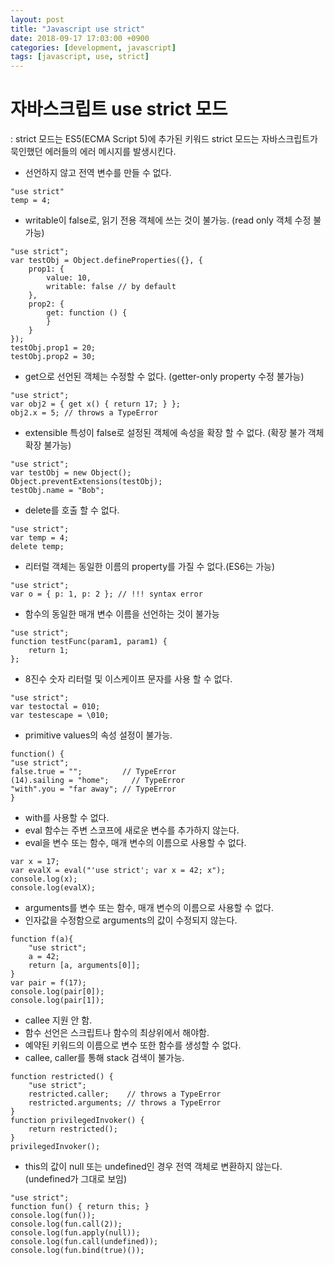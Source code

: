 ```yaml
---
layout: post
title: "Javascript use strict"
date: 2018-09-17 17:03:00 +0900
categories: [development, javascript]
tags: [javascript, use, strict]
---
```


자바스크립트 use strict 모드
===========

: strict 모드는 ES5(ECMA Script 5)에 추가된 키워드
strict 모드는 자바스크립트가 묵인했던 에러들의 에러 메시지를 발생시킨다.

- 선언하지 않고 전역 변수를 만들 수 없다.
```{.javascript}
"use strict"
temp = 4;
```

- writable이 false로, 읽기 전용 객체에 쓰는 것이 불가능. (read only 객체 수정 불가능)
```{.javascript}
"use strict";
var testObj = Object.defineProperties({}, {
    prop1: {
        value: 10,
        writable: false // by default
    },
    prop2: {
        get: function () {
        }
    }
});
testObj.prop1 = 20;
testObj.prop2 = 30;
```

- get으로 선언된 객체는 수정할 수 없다. (getter-only property 수정 불가능)
```{.javascript}
"use strict";
var obj2 = { get x() { return 17; } };
obj2.x = 5; // throws a TypeError
```

- extensible 특성이 false로 설정된 객체에 속성을 확장 할 수 없다. (확장 불가 객체 확장 불가능)
```{.javascript}
"use strict";
var testObj = new Object();
Object.preventExtensions(testObj);
testObj.name = "Bob";
```

- delete를 호출 할 수 없다.
```{.javascript}
"use strict";
var temp = 4;
delete temp;
```

- 리터럴 객체는 동일한 이름의 property를 가질 수 없다.(ES6는 가능)
```{.javascript}
"use strict";
var o = { p: 1, p: 2 }; // !!! syntax error
```
- 함수의 동일한 매개 변수 이름을 선언하는 것이 불가능
```{.javascript}
"use strict";
function testFunc(param1, param1) {
    return 1;
};
```
- 8진수 숫자 리터럴 및 이스케이프 문자를 사용 할 수 없다.
```{.javascript}
"use strict";
var testoctal = 010;
var testescape = \010;
```

- primitive values의 속성 설정이 불가능.
```{.javascript}
function() {
"use strict";
false.true = "";         // TypeError
(14).sailing = "home";     // TypeError
"with".you = "far away"; // TypeError
}
```
- with를 사용할 수 없다.
- eval 함수는 주변 스코프에 새로운 변수를 추가하지 않는다.
- eval을 변수 또는 함수, 매개 변수의 이름으로 사용할 수 없다.
```{.javascript}
var x = 17;
var evalX = eval("'use strict'; var x = 42; x");
console.log(x);
console.log(evalX);
```
- arguments를 변수 또는 함수, 매개 변수의 이름으로 사용할 수 없다.
- 인자값을 수정함으로 arguments의 값이 수정되지 않는다.
```{.javascript}
function f(a){
    "use strict";
    a = 42;
    return [a, arguments[0]];
}
var pair = f(17);
console.log(pair[0]);
console.log(pair[1]);
```
- callee 지원 안 함.
- 함수 선언은 스크립트나 함수의 최상위에서 해야함.
- 예약된 키워드의 이름으로 변수 또한 함수를 생성할 수 없다.
- callee, caller를 통해 stack 검색이 불가능.
```{.javascript}
function restricted() {
    "use strict";
    restricted.caller;    // throws a TypeError
    restricted.arguments; // throws a TypeError
}
function privilegedInvoker() {
    return restricted();
}
privilegedInvoker();
```
- this의 값이 null 또는 undefined인 경우 전역 객체로 변환하지 않는다. (undefined가 그대로 보임)
```{.javascript}
"use strict";
function fun() { return this; }
console.log(fun());
console.log(fun.call(2));
console.log(fun.apply(null));
console.log(fun.call(undefined));
console.log(fun.bind(true)());
```
